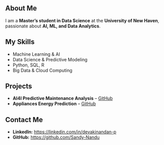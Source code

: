## About Me  
I am a **Master’s student in Data Science** at the **University of New Haven**, passionate about **AI, ML, and Data Analytics**.  

## My Skills  
- Machine Learning & AI  
- Data Science & Predictive Modeling  
- Python, SQL, R  
- Big Data & Cloud Computing  

## Projects  
- **AI4I Predictive Maintenance Analysis** – [GitHub](https://github.com/Sandy-Nandu/AI4I-Analysis)  
- **Appliances Energy Prediction** – [GitHub](https://github.com/Sandy-Nandu/Appliances-Energy-Prediction)  

## Contact Me  
- **LinkedIn:** https://linkedin.com/in/devakinandan-p  
- **GitHub:** https://github.com/Sandy-Nandu  
